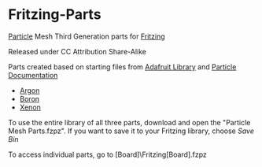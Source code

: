 # Fritzing-Parts

[Particle](https://www.particle.io/) Mesh Third Generation parts for [Fritzing](http://fritzing.org)

Released under CC Attribution Share-Alike

Parts created based on starting files from [Adafruit Library](https://github.com/adafruit/Fritzing-Library) and [Particle Documentation](https://github.com/particle-iot/docs)

- [Argon](https://docs.particle.io/argon/)
- [Boron](https://docs.particle.io/boron/)
- [Xenon](https://docs.particle.io/xenon/)

To use the entire library of all three parts, download and open the "Particle Mesh Parts.fzpz". If you want to save it to your Fritzing library, choose *Save Bin*

To access individual parts, go to [Board]\Fritzing\[Board].fzpz
